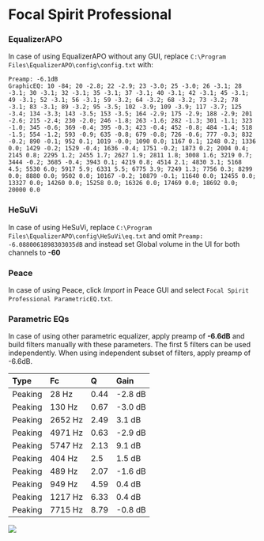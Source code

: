 # Focal Spirit Professional

### EqualizerAPO
In case of using EqualizerAPO without any GUI, replace `C:\Program Files\EqualizerAPO\config\config.txt`
with:
```
Preamp: -6.1dB
GraphicEQ: 10 -84; 20 -2.8; 22 -2.9; 23 -3.0; 25 -3.0; 26 -3.1; 28 -3.1; 30 -3.1; 32 -3.1; 35 -3.1; 37 -3.1; 40 -3.1; 42 -3.1; 45 -3.1; 49 -3.1; 52 -3.1; 56 -3.1; 59 -3.2; 64 -3.2; 68 -3.2; 73 -3.2; 78 -3.1; 83 -3.1; 89 -3.2; 95 -3.5; 102 -3.9; 109 -3.9; 117 -3.7; 125 -3.4; 134 -3.3; 143 -3.5; 153 -3.5; 164 -2.9; 175 -2.9; 188 -2.9; 201 -2.6; 215 -2.4; 230 -2.0; 246 -1.8; 263 -1.6; 282 -1.3; 301 -1.1; 323 -1.0; 345 -0.6; 369 -0.4; 395 -0.3; 423 -0.4; 452 -0.8; 484 -1.4; 518 -1.5; 554 -1.2; 593 -0.9; 635 -0.8; 679 -0.8; 726 -0.6; 777 -0.3; 832 -0.2; 890 -0.1; 952 0.1; 1019 -0.0; 1090 0.0; 1167 0.1; 1248 0.2; 1336 0.0; 1429 -0.2; 1529 -0.4; 1636 -0.4; 1751 -0.2; 1873 0.2; 2004 0.4; 2145 0.8; 2295 1.2; 2455 1.7; 2627 1.9; 2811 1.8; 3008 1.6; 3219 0.7; 3444 -0.2; 3685 -0.4; 3943 0.1; 4219 0.8; 4514 2.1; 4830 3.1; 5168 4.5; 5530 6.0; 5917 5.9; 6331 5.5; 6775 3.9; 7249 1.3; 7756 0.3; 8299 0.0; 8880 0.0; 9502 0.0; 10167 -0.2; 10879 -0.1; 11640 0.0; 12455 0.0; 13327 0.0; 14260 0.0; 15258 0.0; 16326 0.0; 17469 0.0; 18692 0.0; 20000 0.0
```

### HeSuVi
In case of using HeSuVi, replace `C:\Program Files\EqualizerAPO\config\HeSuVi\eq.txt` and omit `Preamp:
-6.0880061898303035dB` and instead set Global volume in the UI for both channels to **-60**

### Peace
In case of using Peace, click *Import* in Peace GUI and select `Focal Spirit Professional ParametricEQ.txt`.

### Parametric EQs
In case of using other parametric equalizer, apply preamp of **-6.6dB** and build filters manually
with these parameters. The first 5 filters can be used independently.
When using independent subset of filters, apply preamp of -6.6dB.

| Type    | Fc      |    Q | Gain    |
|:--------|:--------|:-----|:--------|
| Peaking | 28 Hz   | 0.44 | -2.8 dB |
| Peaking | 130 Hz  | 0.67 | -3.0 dB |
| Peaking | 2652 Hz | 2.49 | 3.1 dB  |
| Peaking | 4971 Hz | 0.63 | -2.9 dB |
| Peaking | 5747 Hz | 2.13 | 9.1 dB  |
| Peaking | 404 Hz  | 2.5  | 1.5 dB  |
| Peaking | 489 Hz  | 2.07 | -1.6 dB |
| Peaking | 949 Hz  | 4.59 | 0.4 dB  |
| Peaking | 1217 Hz | 6.33 | 0.4 dB  |
| Peaking | 7715 Hz | 8.79 | -0.8 dB |

![](https://raw.githubusercontent.com/jaakkopasanen/AutoEq/master/results/innerfidelity/sbaf-serious/Focal%20Spirit%20Professional/Focal%20Spirit%20Professional.png)